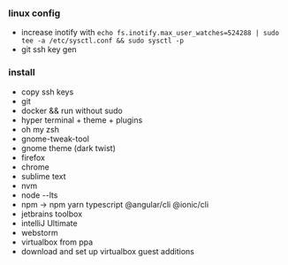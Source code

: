 ### linux config

* increase inotify with
`echo fs.inotify.max_user_watches=524288 | sudo tee -a /etc/sysctl.conf && sudo sysctl -p`
* git ssh key gen

### install  
* copy ssh keys  
* git  
* docker && run without sudo
* hyper terminal + theme + plugins    
* oh my zsh  
* gnome-tweak-tool  
* gnome theme (dark twist)  
* firefox  
* chrome  
* sublime text  
* nvm  
* node --lts
* npm -> npm yarn typescript @angular/cli @ionic/cli
* jetbrains toolbox  
* intelliJ Ultimate
* webstorm
* virtualbox from ppa  
* download and set up virtualbox guest additions  
